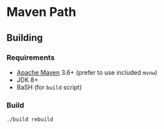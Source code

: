 <!--

    Copyright (c) 2020-present Sonatype, Inc. All rights reserved.

    This program is licensed to you under the Apache License Version 2.0,
    and you may not use this file except in compliance with the Apache License Version 2.0.
    You may obtain a copy of the Apache License Version 2.0 at http://www.apache.org/licenses/LICENSE-2.0.

    Unless required by applicable law or agreed to in writing,
    software distributed under the Apache License Version 2.0 is distributed on an
    "AS IS" BASIS, WITHOUT WARRANTIES OR CONDITIONS OF ANY KIND, either express or implied.
    See the Apache License Version 2.0 for the specific language governing permissions and limitations there under.

-->
# Maven Path

## Building

### Requirements

* [Apache Maven](https://maven.apache.org/) 3.6+ (prefer to use included `mvnw`)
* JDK 8+
* BaSH (for `build` script)

### Build

    ./build rebuild
